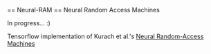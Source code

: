 == Neural-RAM ==
Neural Random Access Machines

In progress... :)

Tensorflow implementation of Kurach et al.'s [Neural Random-Access Machines](http://arxiv.org/pdf/1511.06392v3.pdf)
